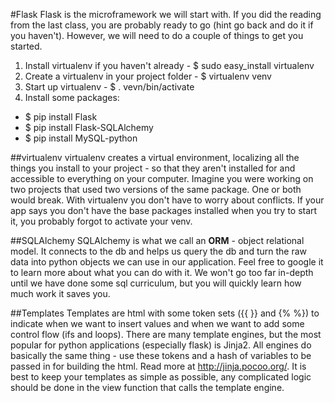 #Flask
Flask is the microframework we will start with. If you did the reading from the last class, you are probably ready to go (hint go back and do it if you haven't). However, we will need to do a couple of things to get you started.
1. Install virtualenv if you haven't already - $ sudo easy\_install virtualenv
2. Create a virtualenv in your project folder - $ virtualenv venv
3. Start up virtualenv - $ . vevn/bin/activate
4. Install some packages:
  - $ pip install Flask
  - $ pip install Flask-SQLAlchemy
  - $ pip install MySQL-python

##virtualenv
virtualenv creates a virtual environment, localizing all the things you install to your project - so that they aren't installed for and accessible to everything on your computer. Imagine you were working on two projects that used two versions of the same package. One or both would break. With virtualenv you don't have to worry about conflicts. If your app says you don't have the base packages installed when you try to start it, you probably forgot to activate your venv.

##SQLAlchemy
SQLAlchemy is what we call an **ORM** - object relational model. It connects to the db and helps us query the db and turn the raw data into python objects we can use in our application. Feel free to google it to learn more about what you can do with it. We won't go too far in-depth until we have done some sql curriculum, but you will quickly learn how much work it saves you.

##Templates
Templates are html with some token sets ({{ }} and {% %}) to indicate when we want to insert values and when we want to add some control flow (ifs and loops). There are many template engines, but the most popular for python applications (especially flask) is Jinja2. All engines do basically the same thing - use these tokens and a hash of variables to be passed in for building the html. Read more at http://jinja.pocoo.org/. It is best to keep your templates as simple as possible, any complicated logic should be done in the view function that calls the template engine.
